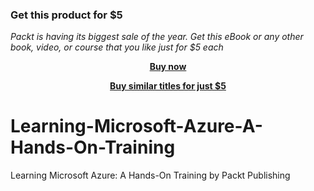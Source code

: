 
### Get this product for $5

<i>Packt is having its biggest sale of the year. Get this eBook or any other book, video, or course that you like just for $5 each</i>


<b><p align='center'>[Buy now](https://packt.link/9781800203921)</p></b>


<b><p align='center'>[Buy similar titles for just $5](https://subscription.packtpub.com/search)</p></b>


# Learning-Microsoft-Azure-A-Hands-On-Training
Learning Microsoft Azure: A Hands-On Training by Packt Publishing
